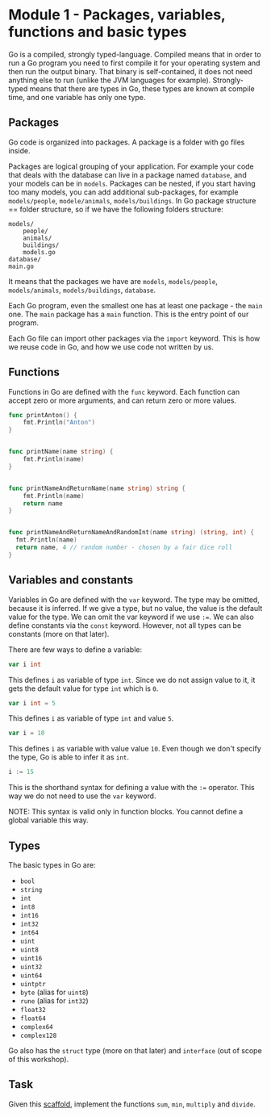 # Module 1 - Packages, variables, functions and basic types

Go is a compiled, strongly typed-language. Compiled means that in order to run a Go program you need to first compile it for your operating system and then run the output binary. That binary is self-contained, it does not need anything else to run (unlike the JVM languages for example). Strongly-typed means that there are types in Go, these types are known at compile time, and one variable has only one type.

## Packages

Go code is organized into packages. A package is a folder with go files inside.

Packages are logical grouping of your application. For example your code that deals with the database can live in a package named `database`, and your models can be in `models`. Packages can be nested, if you start having too many models, you can add additional sub-packages, for example `models/people`, `modele/animals`, `models/buildings`. In Go package structure == folder structure, so if we have the following folders structure:

```
models/
    people/
    animals/
    buildings/
    models.go
database/
main.go
```

It means that the packages we have are `models`, `models/people`, `models/animals`, `models/buildings`, `database`.

Each Go program, even the smallest one has at least one package - the `main` one. The `main` package has a `main` function. This is the entry point of our program.

Each Go file can import other packages via the `import` keyword. This is how we reuse code in Go, and how we use code not written by us.

## Functions

Functions in Go are defined with the `func` keyword. Each function can accept zero or more arguments, and can return zero or more values.

```go
func printAnton() {
    fmt.Println("Anton")
}


func printName(name string) {
    fmt.Println(name)
}


func printNameAndReturnName(name string) string {
    fmt.Println(name)
    return name
}


func printNameAndReturnNameAndRandomInt(name string) (string, int) {
  fmt.Println(name)
  return name, 4 // random number - chosen by a fair dice roll
}
```

## Variables and constants

Variables in Go are defined with the `var` keyword. The type may be omitted, because it is inferred. If we give a type, but no value, the value is the default value for the type. We can omit the var keyword if we use `:=`. We can also define constants via the `const` keyword. However, not all types can be constants (more on that later).

There are few ways to define a variable:

```go
var i int
```

This defines `i` as variable of type `int`.
Since we do not assign value to it, it gets the default value for type `int` which is `0`.

```go
var i int = 5
```

This defines `i` as variable of type `int` and value `5`.

```go
var i = 10
```

This defines `i` as variable with value value `10`.
Even though we don't specify the type, Go is able to infer it as `int`.

```go
i := 15
```

This is the shorthand syntax for defining a value with the `:=` operator.
This way we do not need to use the `var` keyword.

NOTE: This syntax is valid only in function blocks.
You cannot define a global variable this way.

## Types

The basic types in Go are:

- `bool`
- `string`
- `int`
- `int8`
- `int16`
- `int32`
- `int64`
- `uint`
- `uint8`
- `uint16`
- `uint32`
- `uint64`
- `uintptr`
- `byte` (alias for `uint8`)
- `rune` (alias for `int32`)
- `float32`
- `float64`
- `complex64`
- `complex128`

Go also has the `struct` type (more on that later) and `interface` (out of scope of this workshop).

## Task

Given this [scaffold](https://play.golang.org/p/HZUjNTzi2rA), implement the functions `sum`, `min`, `multiply` and `divide`.
